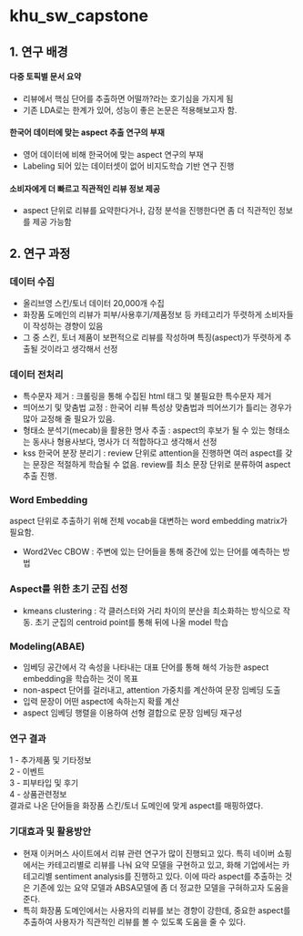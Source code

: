 # khu_sw_capstone

## 1. 연구 배경

#### 다중 토픽별 문서 요약
- 리뷰에서 핵심 단어를 추출하면 어떨까?라는 호기심을 가지게 됨
- 기존 LDA로는 한계가 있어, 성능이 좋은 논문은 적용해보고자 함.

#### 한국어 데이터에 맞는 aspect 추출 연구의 부재
- 영어 데이터에 비해 한국어에 맞는 aspect 연구의 부재
- Labeling 되어 있는 데이터셋이 없어 비지도학습 기반 연구 진행

#### 소비자에게 더 빠르고 직관적인 리뷰 정보 제공
- aspect 단위로 리뷰를 요약한다거나, 감정 분석을 진행한다면 좀 더 직관적인 정보를 제공 가능함

## 2. 연구 과정

### 데이터 수집
- 올리브영 스킨/토너 데이터 20,000개 수집
- 화장품 도메인의 리뷰가 피부/사용후기/제품정보 등 카테고리가 뚜렷하게 소비자들이 작성하는 경향이 있음
- 그 중 스킨, 토너 제품이 보편적으로 리뷰를 작성하며 특징(aspect)가 뚜렷하게 추출될 것이라고 생각해서 선정

### 데이터 전처리
- 특수문자 제거 : 크롤링을 통해 수집된 html 태그 및 불필요한 특수문자 제거
- 띄어쓰기 및 맞춤법 교정 : 한국어 리뷰 특성상 맞춤법과 띄어쓰기가 틀리는 경우가 많아 교정해 줄 필요가 있음.
- 형태소 분석기(mecab)을 활용한 명사 추출 : aspect의 후보가 될 수 있는 형태소는 동사나 형용사보다, 명사가 더 적합하다고 생각해서 선정
- kss 한국어 분장 분리기 : review 단위로 attention을 진행하면 여러 aspect를 갖는 문장은 적절하게 학습될 수 없음. review를 최소 문장 단위로 분류하여 aspect 추출 진행.

### Word Embedding
aspect 단위로 추출하기 위해 전체 vocab을 대변하는 word embedding matrix가 필요함.
- Word2Vec CBOW : 주변에 있는 단어들을 통해 중간에 있는 단어를 예측하는 방법

### Aspect를 위한 초기 군집 선정
- kmeans clustering : 각 클러스터와 거리 차이의 분산을 최소화하는 방식으로 작동. 초기 군집의 centroid point를 통해 뒤에 나올 model 학습

### Modeling(ABAE)
- 임베딩 공간에서 각 속성을 나타내는 대표 단어를 통해 해석 가능한 aspect embedding을 학습하는 것이 목표
- non-aspect 단어를 걸러내고, attention 가중치를 계산하여 문장 임베딩 도출
- 입력 문장이 어떤 aspect에 속하는지 확률 계산
- aspect 임베딩 행렬을 이용하여 선형 결합으로 문장 임베딩 재구성

### 연구 결과
1 - 추가제품 및 기타정보<br>
2 - 이벤트<br>
3 - 피부타입 및 후기<br>
4 - 상품관련정보<br>
결과로 나온 단어들을 화장품 스킨/토너 도메인에 맞게 aspect를 매핑하였다.

### 기대효과 및 활용방안
- 현재 이커머스 사이트에서 리뷰 관련 연구가 많이 진행되고 있다. 특히 네이버 쇼핑에서는 카테고리별로 리뷰를 나눠 요약 모델을 구현하고 있고, 화해 기업에서는 카테고리별 sentiment analysis를 진행하고 있다. 이에 따라 aspect를 추출하는 것은 기존에 있는 요약 모델과 ABSA모델에 좀 더 정교한 모델을 구혀하고자 도움을 준다.
- 특히 화장품 도메인에서는 사용자의 리뷰를 보는 경향이 강한데, 중요한 aspect를 추출하여 사용자가 직관적인 리뷰를 볼 수 있도록 도움을 줄 수 있다.
